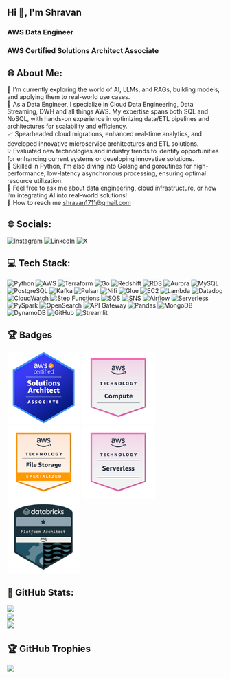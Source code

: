 <h2 align="left">Hi 👋, I'm Shravan</h2>
<h3 align="left">AWS Data Engineer</h3>
<h3 align="left">AWS Certified Solutions Architect Associate</h3>

## 🌐 About Me:<br>
🚀 I’m currently exploring the world of AI, LLMs, and RAGs, building models, and applying them to real-world use cases.<br>
💼 As a Data Engineer, I specialize in Cloud Data Engineering, Data Streaming, DWH and all things AWS. My expertise spans both SQL and NoSQL, with hands-on experience in optimizing data/ETL pipelines and architectures for scalability and efficiency.<br>
📈 Spearheaded cloud migrations, enhanced real-time analytics, and developed innovative microservice architectures and ETL solutions.<br>
💡 Evaluated new technologies and industry trends to identify opportunities for enhancing current systems or developing innovative solutions.<br>
🐍 Skilled in Python, I’m also diving into Golang and goroutines for high-performance, low-latency asynchronous processing, ensuring optimal resource utilization.<br>
💬 Feel free to ask me about data engineering, cloud infrastructure, or how I’m integrating AI into real-world solutions!<br>
📧 How to reach me shravan1711@gmail.com

## 🌐 Socials:
[![Instagram](https://img.shields.io/badge/Instagram-%23E4405F.svg?logo=Instagram&logoColor=white)](https://instagram.com/shravanp.7)
[![LinkedIn](https://img.shields.io/badge/LinkedIn-%230077B5.svg?logo=linkedin&logoColor=white)](https://www.linkedin.com/in/shravan-patel-87a6021b0/)
[![X](https://img.shields.io/badge/X-black.svg?logo=X&logoColor=white)](https://twitter.com/Shravan1711)

## 💻 Tech Stack:
![Python](https://img.shields.io/badge/python-3670A0?style=for-the-badge&logo=python&logoColor=ffdd54)
![AWS](https://img.shields.io/badge/aws-FF9900?style=for-the-badge&logo=amazonwebservices&logoColor=white)
![Terraform](https://img.shields.io/badge/Terraform-7B42BC?style=for-the-badge&logo=terraform&logoColor=white)
![Go](https://img.shields.io/badge/Go-00ADD8?style=for-the-badge&logo=go&logoColor=white)
![Redshift](https://img.shields.io/badge/Redshift-9B0F0F?style=for-the-badge&logo=amazonredshift&logoColor=white)
![RDS](https://img.shields.io/badge/RDS-5A67D8?style=for-the-badge&logo=amazonrds&logoColor=white)
![Aurora](https://img.shields.io/badge/Amazon%20Aurora-336791?style=for-the-badge&logo=amazonrds&logoColor=white)
![MySQL](https://img.shields.io/badge/MySQL-00758F?style=for-the-badge&logo=mysql&logoColor=white)
![PostgreSQL](https://img.shields.io/badge/PostgreSQL-336791?style=for-the-badge&logo=postgresql&logoColor=white)
![Kafka](https://img.shields.io/badge/Kafka-FF5733?style=for-the-badge&logo=apachekafka&logoColor=white)
![Pulsar](https://img.shields.io/badge/Apache%20Pulsar-1A1A1A?style=for-the-badge&logo=apachepulsar&logoColor=white)
![Nifi](https://img.shields.io/badge/NiFi-3A7DFF?style=for-the-badge&logo=apachenifi&logoColor=white)
![Glue](https://img.shields.io/badge/AWS%20Glue-FF9900?style=for-the-badge&logo=awsglue&logoColor=white)
![EC2](https://img.shields.io/badge/AWS%20EC2-FF6900?style=for-the-badge&logo=amazonec2&logoColor=white)
![Lambda](https://img.shields.io/badge/AWS%20Lambda-4B7BE8?style=for-the-badge&logo=awslambda&logoColor=white)
![Datadog](https://img.shields.io/badge/Datadog-632CA6?style=for-the-badge&logo=datadog&logoColor=white)
![CloudWatch](https://img.shields.io/badge/AWS%20CloudWatch-FF4F00?style=for-the-badge&logo=amazoncloudwatch&logoColor=white)
![Step Functions](https://img.shields.io/badge/AWS%20Step%20Functions-025B73?style=for-the-badge&logo=awsstepfunctions&logoColor=white)
![SQS](https://img.shields.io/badge/AWS%20SQS-232F3E?style=for-the-badge&logo=amazonsqs&logoColor=white)
![SNS](https://img.shields.io/badge/AWS%20SNS-FF9900?style=for-the-badge&logo=amazonsns&logoColor=white)
![Airflow](https://img.shields.io/badge/Airflow-008CFF?style=for-the-badge&logo=apacheairflow&logoColor=white)
![Serverless](https://img.shields.io/badge/Serverless-00C6A1?style=for-the-badge&logo=serverless&logoColor=white)
![PySpark](https://img.shields.io/badge/PySpark-E25A1C?style=for-the-badge&logo=apachespark&logoColor=white)
![OpenSearch](https://img.shields.io/badge/OpenSearch-1C6CFF?style=for-the-badge&logo=opensearch&logoColor=white)
![API Gateway](https://img.shields.io/badge/AWS%20API%20Gateway-FF4F00?style=for-the-badge&logo=amazonapigateway&logoColor=white)
![Pandas](https://img.shields.io/badge/pandas-%23150458.svg?style=for-the-badge&logo=pandas&logoColor=white)
![MongoDB](https://img.shields.io/badge/MongoDB-%234ea94b.svg?style=for-the-badge&logo=mongodb&logoColor=white)
![DynamoDB](https://img.shields.io/badge/AWS%20DynamoDB-4053D6?style=for-the-badge&logo=amazondynamodb&logoColor=white)
![GitHub](https://img.shields.io/badge/GitHub-181717?style=for-the-badge&logo=github&logoColor=white)
![Streamlit](https://img.shields.io/badge/Streamlit-FF4B4B?style=for-the-badge&logo=streamlit&logoColor=white)

## 🏆 Badges
<img src="aws-solutions-architect-associate.png" alt="aws-solutions-architect-associate" style="width: 170px; height: auto;"> <img src="aws-knowledge-compute.png" alt="aws-knowledge-compute" style="width: 170px; height: auto;"> <img src="aws-knowledge-file-storage.png" alt="aws-knowledge-file-storage" style="width: 170px; height: auto;"> <img src="aws-knowledge-serverless.png" alt="aws-knowledge-serverless" style="width: 170px; height: auto;"> <img src="databricks_aws.png" alt="databricks_aws" style="width: 170px; height: auto;">

## 🌊 GitHub Stats:
![](https://github-readme-stats.vercel.app/api?username=shravan1799&theme=tokyonight&hide_border=true&include_all_commits=true&count_private=true)<br/>
![](https://github-readme-streak-stats.herokuapp.com/?user=shravan1799&theme=tokyonight&hide_border=true)<br/>
![](https://github-readme-stats.vercel.app/api/top-langs/?username=shravan1799&theme=tokyonight&hide_border=true&include_all_commits=true&count_private=true&layout=compact)

## 🏆 GitHub Trophies
![](https://github-profile-trophy.vercel.app/?username=shravan1799&theme=radical&no-frame=false&no-bg=true&margin-w=4)
